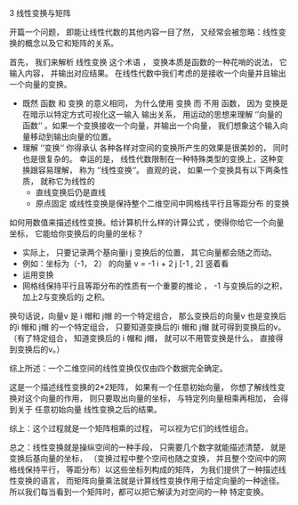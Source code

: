  3 线性变换与矩阵

开篇一个问题， 即能让线性代数的其他内容一目了然， 又经常会被忽略：线性变换的概念以及它和矩阵的关系。

首先， 我们来解析  线性变换 这个术语  ，   变换本质是函数的一种花哨的说法， 它输入内容， 并输出对应结果。 在线性代数中我们考虑的是接收一个向量并且输出一个向量的变换。

-  既然  函数 和 变换  的意义相同， 为什么使用  变换  而  不用 函数， 因为  变换是在暗示以特定方式可视化这一输入  输出关系， 用运动的思想来理解 ‘’向量的函数‘’ 。如果一个变换接收一个向量，并输出一个向量， 我们想象这个输入向量移动到输出向量的位置。
- 理解  ‘’变换‘’  你得承认 各种各样对空间的变换所产生的效果是很美妙的， 同时也是很复杂的。 幸运的是， 线性代数限制在一种特殊类型的变换上，这种变换跟容易理解， 称为 ‘’线性变换‘’。 直观的说， 如果一个变换具有以下两条性质， 就称它为线性的
  - 直线变换后仍是直线
  - 原点固定
  或线性变换是保持整个二维空间中网格线平行且等距分布 的变换
  

如何用数值来描述线性变换。给计算机什么样的计算公式 ，使得你给它一个向量坐标， 它能给你变换后的向量的坐标？ 

- 实际上， 只要记录两个基向量i   j   变换后的位置， 其它向量都会随之而动。
- 例如：坐标为（-1， 2） 的向量  v = -1 i  +  2 j   [-1  , 2]  竖着看
- 运用变换 
- 网格线保持平行且等距分布的性质有一个重要的推论 ， -1 与变换后的i之积， 加上2与变换后的j 之积。

换句话说，向量v 是 i 帽和 j帽 的一个特定组合， 那么变换后的向量v 也是变换后的i 帽和 j帽 的一个特定组合， 只要知道变换后的i 帽和 j帽 就可得到变换后的v。（有了特定组合， 知道变换后的  i 帽和 j帽， 就可以不用管变换是什么， 直接得到变换后的v。）

综上所述：一个二维空间的线性变换仅仅由四个数据完全确定。



这是一个描述线性变换的2*2矩阵， 如果有一个任意初始向量， 你想了解线性变换对这个向量的作用， 则只要取出向量的坐标， 与特定列向量相乘再相加， 会得到关于 任意初始向量 线性变换之后的结果。

综上：这个过程就是一个矩阵相乘的过程， 可以视为它们的线性组合。 

总之：线性变换就是操纵空间的一种手段， 只需要几个数字就能描述清楚， 就是变换后基向量的坐标， （变换过程中整个空间也随之变换， 并且整个空间中的网格线保持平行， 等距分布）以这些坐标列构成的矩阵， 为我们提供了一种描述线性变换的语言， 而矩阵向量乘法就是计算线性变换作用于给定向量的一种途径。 所以我们每当看到一个矩阵时，都可以把它解读为对空间的一种    特定变换。

